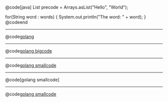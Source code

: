 @code[java]
List<String> precode =
        Arrays.asList("Hello", "World");

for(String word : words) {
  System.out.println("The word: " + word);
}
@codeend

---

@code[golang](src/go/server.go)

---

@code[golang bigcode](src/go/server.go)

---

@code[golang smallcode](src/go/server.go)

---

@code[golang smallcode]

---

@code[golang smallcode]()


